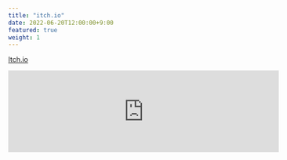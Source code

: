 ```yaml
---
title: "itch.io"
date: 2022-06-20T12:00:00+9:00
featured: true
weight: 1
---
```


[Itch.io](https://itch.io/profile/gigaelk)

<iframe frameborder="0" src="https://itch.io/embed/1546691" width="552" height="167"><a href="https://gigaelk.itch.io/this-way-up">This Way Up by GigaElk</a></iframe>